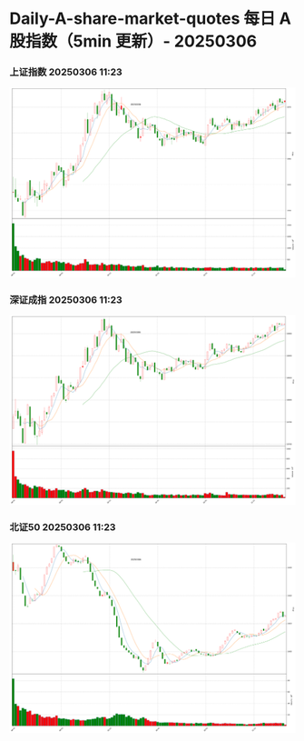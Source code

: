 
# Daily-A-share-market-quotes 每日 A 股指数（5min 更新）- 20250306

### 上证指数 20250306 11:23
![](./fig/2025/3/20250306-sh000001.png)

### 深证成指 20250306 11:23
![](./fig/2025/3/20250306-sz399001.png)

### 北证50 20250306 11:23
![](./fig/2025/3/20250306-bj899050.png)
